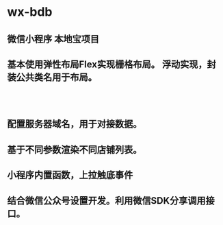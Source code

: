# wx-bdb
## 微信小程序 本地宝项目</br>
## 基本使用弹性布局Flex实现栅格布局。 浮动实现，封装公共类名用于布局。</br></br></br>
## 配置服务器域名，用于对接数据。</br>
## 基于不同参数渲染不同店铺列表。</br>
## 小程序内置函数，上拉触底事件</br>
## 结合微信公众号设置开发。利用微信SDK分享调用接口。</br>

